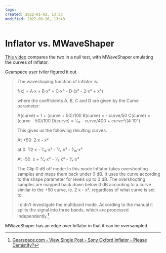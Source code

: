 ```yaml
---
tags:
created: 2022-01-02, 13:33
modified: 2022-09-26, 13:43
---
```


# Inflator vs. MWaveShaper
[This video](https://www.youtube.com/watch?v=7gMcL26Hr4A) compares the two in a null test, with MWaveShaper emulating the curves of Inflator.

Gearspace user tviler figured it out.

> The waveshaping function of Inflator is:
>
> f(x) = A⋅x + B⋅x² + C⋅x³ - D⋅(x² - 2⋅x³ + x⁴)
>
> where the coefficients A, B, C and D are given by the Curve parameter:
>
> A(curve) = 1 + (curve + 50)/100
> B(curve) = - curve/50
> C(curve) = (curve - 50)/100
> D(curve) = ¹⁄₁₆ - curve/400 + curve²/(4⋅10⁴)
>
> This gives us the following resulting curves:
>
> At +50:
> 2⋅x - x²
>
> at 0:
> ³⁄2⋅x - ¹⁄₁₆⋅x² - ³⁄₈⋅x³ - ¹⁄₁₆⋅x⁴
>
> At -50:
> x + ³⁄₄⋅x² - ¹⁄₂⋅x³ - ¹⁄₄⋅x⁴
>
> The Clip 0 dB off mode:
> In this mode Inflator takes overshooting samples and maps them back under 0 dB. It uses the curve according to the shape parameter for levels up to 0 dB. The overshooting samples are mapped back down below 0 dB according to a curve similar to the +50 curve, ie. 2⋅x - x², regardless of what curve is set to.
>
> I didn't investigate the multiband mode. According to the manual it splits the signal into three bands, which are processed independently.[^1]

MWaveShaper has an edge over Inflator in that it can be oversampled.

[^1]: [Gearspace.com - View Single Post - Sony Oxford Inflator - Please Demistify?](https://gearspace.com/board/showpost.php?p=15125058&postcount=118)